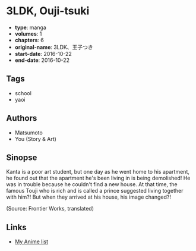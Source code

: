 # 3LDK, Ouji-tsuki

-   **type**: manga
-   **volumes**: 1
-   **chapters**: 6
-   **original-name**: 3LDK、王子つき
-   **start-date**: 2016-10-22
-   **end-date**: 2016-10-22

## Tags

-   school
-   yaoi

## Authors

-   Matsumoto
-   You (Story & Art)

## Sinopse

Kanta is a poor art student, but one day as he went home to his apartment, he found out that the apartment he's been living in is being demolished! He was in trouble because he couldn't find a new house. At that time, the famous Touji who is rich and is called a prince suggested living together with him?! But when they arrived at his house, his image changed?!

(Source: Frontier Works, translated)

## Links

-   [My Anime list](https://myanimelist.net/manga/128229/3LDK_Ouji-tsuki)
